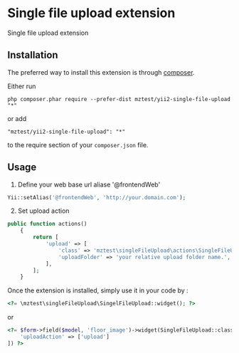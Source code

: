 Single file upload extension
============================
Single file upload extension

Installation
------------

The preferred way to install this extension is through [composer](http://getcomposer.org/download/).

Either run

```
php composer.phar require --prefer-dist mztest/yii2-single-file-upload "*"
```

or add

```
"mztest/yii2-single-file-upload": "*"
```

to the require section of your `composer.json` file.


Usage
-----
1. Define your web base url aliase '@frontendWeb'

```php
Yii::setAlias('@frontendWeb', 'http://your.domain.com');
```

2. Set upload action
```php
public function actions()
    {
        return [
            'upload' => [
                'class' => 'mztest\singleFileUpload\actions\SingleFileUploadAction',
                'uploadFolder' => 'your relative upload folder name.',
            ],
        ];
    }
```

Once the extension is installed, simply use it in your code by  :

```php
<?= \mztest\singleFileUpload\SingelFileUpload::widget(); ?>
```

or

```php
<?= $form->field($model, 'floor_image')->widget(SingleFileUpload::className(), [
    'uploadAction' => ['upload']
]) ?>
```